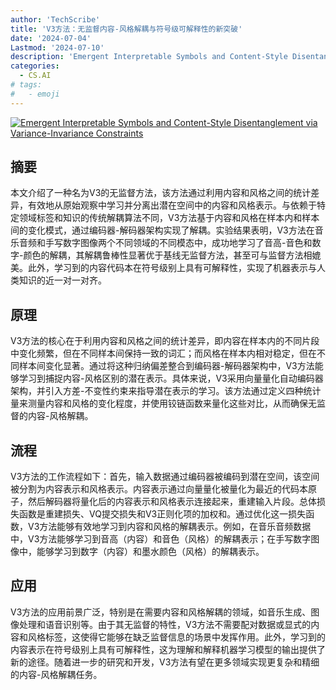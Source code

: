 ```yaml
---
author: 'TechScribe'
title: 'V3方法：无监督内容-风格解耦与符号级可解释性的新突破'
date: '2024-07-04'
Lastmod: '2024-07-10'
description: 'Emergent Interpretable Symbols and Content-Style Disentanglement via Variance-Invariance Constraints'
categories:
  - CS.AI
# tags:
#   - emoji
---
```


[![Emergent Interpretable Symbols and Content-Style Disentanglement via Variance-Invariance Constraints](https://arxiv-research-1301205113.cos.ap-guangzhou.myqcloud.com/images/2407.03824v1.pdf_0.jpg)](https://arxiv.org/abs/2407.03824v1)

## 摘要

本文介绍了一种名为V3的无监督方法，该方法通过利用内容和风格之间的统计差异，有效地从原始观察中学习并分离出潜在空间中的内容和风格表示。与依赖于特定领域标签和知识的传统解耦算法不同，V3方法基于内容和风格在样本内和样本间的变化模式，通过编码器-解码器架构实现了解耦。实验结果表明，V3方法在音乐音频和手写数字图像两个不同领域的不同模态中，成功地学习了音高-音色和数字-颜色的解耦，其解耦鲁棒性显著优于基线无监督方法，甚至可与监督方法相媲美。此外，学习到的内容代码本在符号级别上具有可解释性，实现了机器表示与人类知识的近一对一对齐。<!--more-->

## 原理

V3方法的核心在于利用内容和风格之间的统计差异，即内容在样本内的不同片段中变化频繁，但在不同样本间保持一致的词汇；而风格在样本内相对稳定，但在不同样本间变化显著。通过将这种归纳偏差整合到编码器-解码器架构中，V3方法能够学习到捕捉内容-风格区别的潜在表示。具体来说，V3采用向量量化自动编码器架构，并引入方差-不变性约束来指导潜在表示的学习。该方法通过定义四种统计量来测量内容和风格的变化程度，并使用铰链函数来量化这些对比，从而确保无监督的内容-风格解耦。

## 流程

V3方法的工作流程如下：首先，输入数据通过编码器被编码到潜在空间，该空间被分割为内容表示和风格表示。内容表示通过向量量化被量化为最近的代码本原子，然后解码器将量化后的内容表示和风格表示连接起来，重建输入片段。总体损失函数是重建损失、VQ提交损失和V3正则化项的加权和。通过优化这一损失函数，V3方法能够有效地学习到内容和风格的解耦表示。例如，在音乐音频数据中，V3方法能够学习到音高（内容）和音色（风格）的解耦表示；在手写数字图像中，能够学习到数字（内容）和墨水颜色（风格）的解耦表示。

## 应用

V3方法的应用前景广泛，特别是在需要内容和风格解耦的领域，如音乐生成、图像处理和语音识别等。由于其无监督的特性，V3方法不需要配对数据或显式的内容和风格标签，这使得它能够在缺乏监督信息的场景中发挥作用。此外，学习到的内容表示在符号级别上具有可解释性，这为理解和解释机器学习模型的输出提供了新的途径。随着进一步的研究和开发，V3方法有望在更多领域实现更复杂和精细的内容-风格解耦任务。